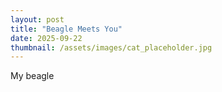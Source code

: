 ```yaml
---
layout: post
title: "Beagle Meets You"
date: 2025-09-22
thumbnail: /assets/images/cat_placeholder.jpg
---
```


My beagle
